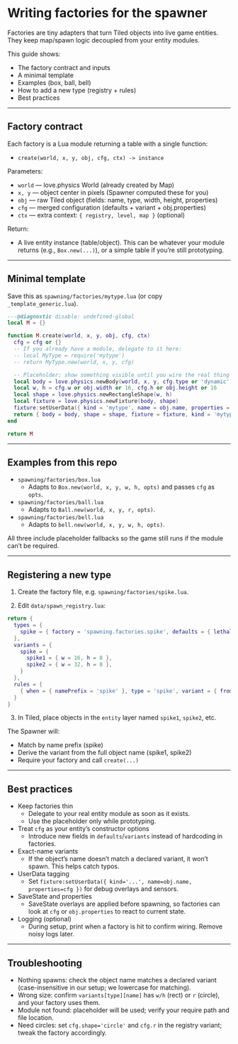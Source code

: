 # Writing factories for the spawner

Factories are tiny adapters that turn Tiled objects into live game entities. They keep map/spawn logic decoupled from your entity modules.

This guide shows:
- The factory contract and inputs
- A minimal template
- Examples (box, ball, bell)
- How to add a new type (registry + rules)
- Best practices

---

## Factory contract

Each factory is a Lua module returning a table with a single function:

- `create(world, x, y, obj, cfg, ctx) -> instance`

Parameters:
- `world` — love.physics World (already created by Map)
- `x, y` — object center in pixels (Spawner computed these for you)
- `obj` — raw Tiled object (fields: name, type, width, height, properties)
- `cfg` — merged configuration (defaults + variant + obj.properties)
- `ctx` — extra context: `{ registry, level, map }` (optional)

Return:
- A live entity instance (table/object). This can be whatever your module returns
  (e.g., `Box.new(...)`), or a simple table if you’re still prototyping.

---

## Minimal template

Save this as `spawning/factories/mytype.lua` (or copy `_template_generic.lua`).

```lua
---@diagnostic disable: undefined-global
local M = {}

function M.create(world, x, y, obj, cfg, ctx)
  cfg = cfg or {}
  -- If you already have a module, delegate to it here:
  -- local MyType = require('mytype')
  -- return MyType.new(world, x, y, cfg)

  -- Placeholder: show something visible until you wire the real thing
  local body = love.physics.newBody(world, x, y, cfg.type or 'dynamic')
  local w, h = cfg.w or obj.width or 16, cfg.h or obj.height or 16
  local shape = love.physics.newRectangleShape(w, h)
  local fixture = love.physics.newFixture(body, shape)
  fixture:setUserData({ kind = 'mytype', name = obj.name, properties = cfg })
  return { body = body, shape = shape, fixture = fixture, kind = 'mytype', name = obj.name }
end

return M
```

---

## Examples from this repo

- `spawning/factories/box.lua`
  - Adapts to `Box.new(world, x, y, w, h, opts)` and passes `cfg` as `opts`.
- `spawning/factories/ball.lua`
  - Adapts to `Ball.new(world, x, y, r, opts)`.
- `spawning/factories/bell.lua`
  - Adapts to `bell.new(world, x, y, w, h, opts)`.

All three include placeholder fallbacks so the game still runs if the module can’t be required.

---

## Registering a new type

1) Create the factory file, e.g. `spawning/factories/spike.lua`.

2) Edit `data/spawn_registry.lua`:

```lua
return {
  types = {
    spike = { factory = 'spawning.factories.spike', defaults = { lethal = true } },
  },
  variants = {
    spike = {
      spike1 = { w = 16, h = 8 },
      spike2 = { w = 32, h = 8 },
    }
  },
  rules = {
    { when = { namePrefix = 'spike' }, type = 'spike', variant = { fromName = true } },
  }
}
```

3) In Tiled, place objects in the `entity` layer named `spike1`, `spike2`, etc.

The Spawner will:
- Match by name prefix (spike)
- Derive the variant from the full object name (spike1, spike2)
- Require your factory and call `create(...)`

---

## Best practices

- Keep factories thin
  - Delegate to your real entity module as soon as it exists.
  - Use the placeholder only while prototyping.
- Treat `cfg` as your entity’s constructor options
  - Introduce new fields in `defaults`/`variants` instead of hardcoding in factories.
- Exact-name variants
  - If the object’s name doesn’t match a declared variant, it won’t spawn. This helps catch typos.
- UserData tagging
  - Set `fixture:setUserData({ kind='...', name=obj.name, properties=cfg })` for debug overlays and sensors.
- SaveState and properties
  - SaveState overlays are applied before spawning, so factories can look at `cfg` or `obj.properties` to react to current state.
- Logging (optional)
  - During setup, print when a factory is hit to confirm wiring. Remove noisy logs later.

---

## Troubleshooting

- Nothing spawns: check the object name matches a declared variant (case-insensitive in our setup; we lowercase for matching).
- Wrong size: confirm `variants[type][name]` has `w/h` (rect) or `r` (circle), and your factory uses them.
- Module not found: placeholder will be used; verify your require path and file location.
- Need circles: set `cfg.shape='circle'` and `cfg.r` in the registry variant; tweak the factory accordingly.
